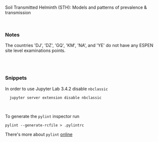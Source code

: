 <br>

Soil Transmitted Helminth (STH): Models and patterns of prevalence &amp; transmission

<br>

### Notes

The countries 'DJ', 'DZ', 'GQ', 'KM', 'NA', and 'YE' do not have any ESPEN site level examinations points.

<br>
<br>

### Snippets

In order to use Jupyter Lab 3.4.2 disable ``nbclassic``

````shell
  jupyter server extension disable nbclassic
````

<br>

To generate the ``pylint`` inspector run

````shell
pylint --generate-rcfile > .pylintrc
````

There's more about ``pylint`` [online](https://pylint.pycqa.org/en/latest/user_guide/checkers/features.html)


<br>
<br>

<br>
<br>

<br>
<br>

<br>
<br>